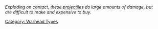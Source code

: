 *Exploding on contact, these
[projectiles](:Category:_Projectile_Types "wikilink") do large amounts
of damage, but are difficult to make and expensive to buy.*

[Category: Warhead Types](Category:_Warhead_Types "wikilink")
